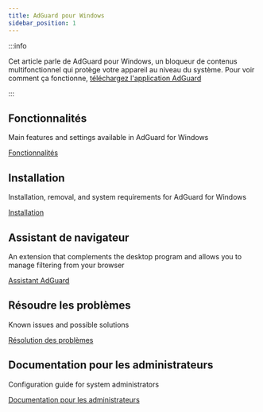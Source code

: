 ```yaml
---
title: AdGuard pour Windows
sidebar_position: 1
---
```


:::info

Cet article parle de AdGuard pour Windows, un bloqueur de contenus multifonctionnel qui protège votre appareil au niveau du système. Pour voir comment ça fonctionne, [téléchargez l'application AdGuard](https://agrd.io/download-kb-adblock)

:::

## Fonctionnalités

Main features and settings available in AdGuard for Windows

[Fonctionnalités](/adguard-for-windows/features/features.md)

## Installation

Installation, removal, and system requirements for AdGuard for Windows

[Installation](/adguard-for-windows/installation.md)

## Assistant de navigateur

An extension that complements the desktop program and allows you to manage filtering from your browser

[Assistant AdGuard](/adguard-for-windows/browser-assistant.md)

## Résoudre les problèmes

Known issues and possible solutions

[Résolution des problèmes](/adguard-for-windows/solving-problems/solving-problems.md)

## Documentation pour les administrateurs

Configuration guide for system administrators

[Documentation pour les administrateurs](/adguard-for-windows/admins-documentation.md)

